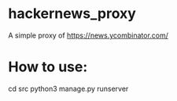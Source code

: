 # hackernews_proxy
A simple proxy of https://news.ycombinator.com/

# How to use:
cd src
python3 manage.py runserver
